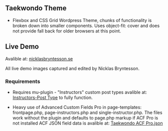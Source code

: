 ## Taekwondo Theme

- Flexbox and CSS Grid Wordpress Theme, chunks of functionality is broken down into smaller components.
  Uses object-fit: cover and does not provide fall back for older browsers at this point.

## Live Demo

Avalible at: [nicklasbryntesson.se](https://taekwondo.nicklasbryntesson.se)

All live demo images captured and edited by Nicklas Bryntesson.

### Requirements

- Requires mu-plugin - "Instructors" custom post types avalible at: [Instructors-Post Type](https://github.com/nicklas-bryntesson/Assets/blob/main/Taekwondo%20Theme%20Assets/mu-plugins/instructors.php) to fully function.

- Heavy use of Advanced Custom Fields Pro in page-templates: frontpage.php, page-instructors.php and single-instructor.php.
  The files work without the plugin and defaults to page.php markup if ACF Pro is not installed
  ACF JSON field data is avalible at: [Taekwondo ACF Pro.json](https://github.com/nicklas-bryntesson/Assets/blob/main/Taekwondo%20Theme%20Assets/tkd-acf.json)
